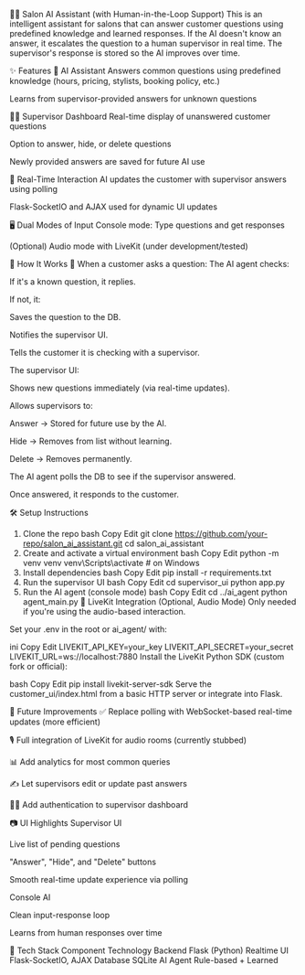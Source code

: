 💇‍♀️ Salon AI Assistant (with Human-in-the-Loop Support)
This is an intelligent assistant for salons that can answer customer questions using predefined knowledge and learned responses. If the AI doesn't know an answer, it escalates the question to a human supervisor in real time. The supervisor's response is stored so the AI improves over time.

✨ Features
🧠 AI Assistant
Answers common questions using predefined knowledge (hours, pricing, stylists, booking policy, etc.)

Learns from supervisor-provided answers for unknown questions

🧑‍💼 Supervisor Dashboard
Real-time display of unanswered customer questions

Option to answer, hide, or delete questions

Newly provided answers are saved for future AI use

🔁 Real-Time Interaction
AI updates the customer with supervisor answers using polling

Flask-SocketIO and AJAX used for dynamic UI updates

🖥️ Dual Modes of Input
Console mode: Type questions and get responses

(Optional) Audio mode with LiveKit (under development/tested)


🚀 How It Works
🤖 When a customer asks a question:
The AI agent checks:

If it's a known question, it replies.

If not, it:

Saves the question to the DB.

Notifies the supervisor UI.

Tells the customer it is checking with a supervisor.

The supervisor UI:

Shows new questions immediately (via real-time updates).

Allows supervisors to:

Answer → Stored for future use by the AI.

Hide → Removes from list without learning.

Delete → Removes permanently.

The AI agent polls the DB to see if the supervisor answered.

Once answered, it responds to the customer.

🛠️ Setup Instructions
1. Clone the repo
bash
Copy
Edit
git clone https://github.com/your-repo/salon_ai_assistant.git
cd salon_ai_assistant
2. Create and activate a virtual environment
bash
Copy
Edit
python -m venv venv
venv\Scripts\activate  # on Windows
3. Install dependencies
bash
Copy
Edit
pip install -r requirements.txt
4. Run the supervisor UI
bash
Copy
Edit
cd supervisor_ui
python app.py
5. Run the AI agent (console mode)
bash
Copy
Edit
cd ../ai_agent
python agent_main.py
🔐 LiveKit Integration (Optional, Audio Mode)
Only needed if you're using the audio-based interaction.

Set your .env in the root or ai_agent/ with:

ini
Copy
Edit
LIVEKIT_API_KEY=your_key
LIVEKIT_API_SECRET=your_secret
LIVEKIT_URL=ws://localhost:7880
Install the LiveKit Python SDK (custom fork or official):

bash
Copy
Edit
pip install livekit-server-sdk
Serve the customer_ui/index.html from a basic HTTP server or integrate into Flask.

🔮 Future Improvements
✅ Replace polling with WebSocket-based real-time updates (more efficient)

🎙️ Full integration of LiveKit for audio rooms (currently stubbed)

📊 Add analytics for most common queries

✍️ Let supervisors edit or update past answers

🧑‍💻 Add authentication to supervisor dashboard

📷 UI Highlights
Supervisor UI

Live list of pending questions

"Answer", "Hide", and "Delete" buttons

Smooth real-time update experience via polling

Console AI

Clean input-response loop

Learns from human responses over time

🧠 Tech Stack
Component	Technology
Backend	Flask (Python)
Realtime UI	Flask-SocketIO, AJAX
Database	SQLite
AI Agent	Rule-based + Learned
